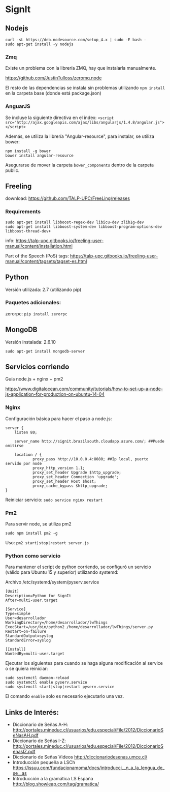 # SignIt

## Nodejs
```
curl -sL https://deb.nodesource.com/setup_4.x | sudo -E bash -
sudo apt-get install -y nodejs
```

### Zmq

Existe un problema con la librería ZMQ, hay que instalarla manualmente.

https://github.com/JustinTulloss/zeromq.node

El resto de las dependencias se instala sin problemas utilizando ```npm install``` en la carpeta base (donde está package.json)

### AnguarJS

Se incluye la siguiente directiva en el index: 
```<script src="http://ajax.googleapis.com/ajax/libs/angularjs/1.4.8/angular.js"></script>```

Además, se utiliza la librería "Angular-resource", para instalar, se utiliza bower:

```
npm install -g bower
bower install angular-resource
```

Asegurarse de mover la carpeta ```bower_components``` dentro de la carpeta public.


## Freeling
download: https://github.com/TALP-UPC/FreeLing/releases

### Requirements
```
sudo apt-get install libboost-regex-dev libicu-dev zlib1g-dev
sudo apt-get install libboost-system-dev libboost-program-options-dev libboost-thread-dev+
```
info: https://talp-upc.gitbooks.io/freeling-user-manual/content/installation.html

Part of the Speech (PoS) tags: https://talp-upc.gitbooks.io/freeling-user-manual/content/tagsets/tagset-es.html

## Python

Versión utilizada: 2.7 (utilizando pip)

### Paquetes adicionales:
zerorpc: ```pip install zerorpc```


## MongoDB

Versión instalada: 2.6.10
```
sudo apt-get install mongodb-server
```
## Servicios corriendo

Guía node.js + nginx + pm2

https://www.digitalocean.com/community/tutorials/how-to-set-up-a-node-js-application-for-production-on-ubuntu-14-04


### Nginx

Configuración básica para hacer el paso a node.js:

```
server {
    listen 80;

    server_name http://signit.brazilsouth.cloudapp.azure.com/; ##Puede omitirse

    location / {
            proxy_pass http://10.0.0.4:8080; ##Ip local, puerto servido por node
            proxy_http_version 1.1;
            proxy_set_header Upgrade $http_upgrade;
            proxy_set_header Connection 'upgrade';
            proxy_set_header Host $host;
            proxy_cache_bypass $http_upgrade;
}
```
Reiniciar servicio: ```sudo service nginx restart```

### Pm2

Para servir node, se utiliza pm2

```sudo npm install pm2 -g```

Uso: ```pm2 start|stop|restart server.js```

### Python como servicio

Para mantener el script de python corriendo, se configuró un servicio (válido para Ubuntu 15 y superior) utilizando systemd:

Archivo /etc/systemd/system/pyserv.service
```
[Unit]
Description=Python for SignIt
After=multi-user.target

[Service]
Type=simple
User=desarrollador
WorkingDirectory=/home/desarrollador/lwThings
ExecStart=/usr/bin/python2 /home/desarrollador/lwThings/server.py
Restart=on-failure
StandardOutput=syslog
StandardError=syslog

[Install]
WantedBy=multi-user.target
```

Ejecutar los siguientes para cuando se haga alguna modificación al service o se quiera reiniciar:

```
sudo systemctl daemon-reload
sudo systemctl enable pyserv.service
sudo systemctl start|stop|restart pyserv.service
```

El comando ```enable``` solo es necesario ejecutarlo una vez.

## Links de Interés:

- Diccionario de Señas A-H: http://portales.mineduc.cl/usuarios/edu.especial/File/2012/DiccionarioSeNasAH.pdf
- Diccionario de Señas I-Z: http://portales.mineduc.cl/usuarios/edu.especial/File/2012/DiccionarioSenasIZ.pdf
- Diccionario de Señas Videos http://diccionariodesenas.umce.cl/
- Introducción pequeña a LSCh https://issuu.com/fundacionamoma/docs/introducci__n_a_la_lengua_de_se__as
- Introducción a la gramática LS España http://blog.showleap.com/tag/gramatica/
